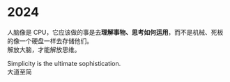 # 2024

人脑像是 CPU，它应该做的事是去**理解事物、思考如何运用**，而不是机械、死板的像一个硬盘一样去存储他们。  
解放大脑，才能解放思维。

Simplicity is the ultimate sophistication.  
大道至简
